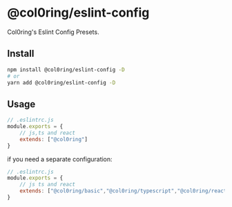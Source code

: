 # @col0ring/eslint-config
Col0ring's Eslint Config Presets.
## Install
```sh
npm install @col0ring/eslint-config -D
# or
yarn add @col0ring/eslint-config -D
```
## Usage
```js
// .eslintrc.js
module.exports = {
    // js,ts and react
    extends: ["@col0ring"]
}
```
if you need a  separate configuration:
```js
// .eslintrc.js
module.exports = {
    // js ts and react
    extends: ["@col0ring/basic","@col0ring/typescript","@col0ring/react"]
}
```
